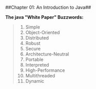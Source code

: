 ##Chapter 01: An Introduction to Java##

**The java "White Paper" Buzzwords:**
> 1. Simple
> 2. Object-Oriented
> 3. Distributed
> 4. Robust
> 5. Secure
> 6. Architecture-Neutral
> 7. Portable
> 8. Interpreted
> 9. High-Performance
> 10. Multithreaded
> 11. Dynamic
